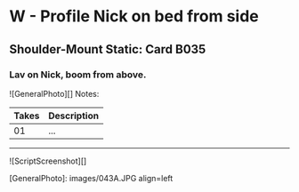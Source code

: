 # W - Profile Nick on bed from side

## Shoulder-Mount Static: Card B035

### Lav on Nick, boom from above.

![GeneralPhoto][]
Notes: 

| Takes | Description |
|:---|:----|
| 01 | ... |

----

![ScriptScreenshot][]


[GeneralPhoto]:  images/043A.JPG align=left
